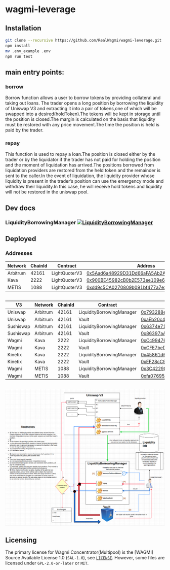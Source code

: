 # wagmi-leverage

## Installation
```bash
git clone --recursive https://github.com/RealWagmi/wagmi-leverage.git
npm install
mv .env_example .env
npm run test
```

## main entry points:

### borrow

Borrow function allows a user to borrow tokens by providing collateral and taking out loans.
The trader opens a long position by borrowing the liquidity of Uniswap V3 and extracting it into a pair of tokens,one of which will be swapped into a desired(holdToken).The tokens will be kept in storage until the position is closed.The margin is calculated on the basis that liquidity must be restored with any price movement.The time the position is held is paid by the trader.

### repay

This function is used to repay a loan.The position is closed either by the trader or by the liquidator if the trader has not paid for holding the position and the moment of liquidation has arrived.The positions borrowed from liquidation providers are restored from the held token and the remainder is sent to the caller.In the event of liquidation, the liquidity provider whose liquidity is present in the trader’s position can use the emergency mode and withdraw their liquidity.In this case, he will receive hold tokens and liquidity will not be restored in the uniswap pool.


## Dev docs
### LiquidityBorrowingManager [![LiquidityBorrowingManager](https://img.shields.io/badge/docs-%F0%9F%93%84-yellow)](./docs/LiquidityBorrowingManager.md)

## Deployed

### Addresses

| Network | ChainId | Contract | Address |
|------| ------- | -----| -----|
| Arbitrum | 42161 | LightQuoterV3 | [0x5Aad6a48929D31Dd66aFA5Ab2A783209c7B35509](https://arbiscan.io/address/0x5Aad6a48929D31Dd66aFA5Ab2A783209c7B35509) |
| Kava | 2222 | LightQuoterV3 | [0x900BE45982cB0b2E573ee109e67e1a0D4FC47Fff](https://kavascan.com/address/0x900BE45982cB0b2E573ee109e67e1a0D4FC47Fff) |
| METIS | 1088 | LightQuoterV3 | [0xdd9c5CA0270809b091bf477a7e28890EA1cbd1cF](https://explorer.metis.io/address/0xdd9c5CA0270809b091bf477a7e28890EA1cbd1cF) |

##

| V3 | Network | ChainId | Contract | Address |
|------|------| ------- | -----| -----|
| Uniswap | Arbitrum | 42161 | LiquidityBorrowingManager | [0x793288e6B1bd67fFC3d31992c54e0a3B2bDd655c](https://arbiscan.io/address/0x793288e6B1bd67fFC3d31992c54e0a3B2bDd655c) |
| Uniswap | Arbitrum | 42161 | Vault| [0xaEb20c4f9D9df915697B6aC6518458Fa2FA8AC80](https://arbiscan.io/address/0xaEb20c4f9D9df915697B6aC6518458Fa2FA8AC80) |
| Sushiswap | Arbitrum | 42161 | LiquidityBorrowingManager | [0x6374e71E15C6c7706237386584EC8c55c97e7bDa](https://arbiscan.io/address/0x6374e71E15C6c7706237386584EC8c55c97e7bDa) |
| Sushiswap | Arbitrum | 42161 | Vault| [0x86397aA2AFe9BFa1d76bc8963d248ef9B40837aC](https://arbiscan.io/address/0x86397aA2AFe9BFa1d76bc8963d248ef9B40837aC) |
| Wagmi | Kava | 2222 | LiquidityBorrowingManager | [0xCc99476805F82e1446541FCb1010269EbC092ae2](https://kavascan.com/address/0xCc99476805F82e1446541FCb1010269EbC092ae2) |
| Wagmi | Kava | 2222 | Vault| [0xCFE7beDD2bfa1C348ec8de1e210be079bc0eD13e](https://kavascan.com/address/0xCFE7beDD2bfa1C348ec8de1e210be079bc0eD13e) |
| Kinetix | Kava | 2222 | LiquidityBorrowingManager | [0x45861d6700eAFdD9C8cAD21348ecC2a90328F3E1](https://kavascan.com/address/0x45861d6700eAFdD9C8cAD21348ecC2a90328F3E1) |
| Kinetix | Kava | 2222 | Vault| [0xEF28cC9dd2e68f3496Fa432876CA055ffdFCc5c1](https://kavascan.com/address/0xEF28cC9dd2e68f3496Fa432876CA055ffdFCc5c1) |
| Wagmi | METIS | 1088 | LiquidityBorrowingManager | [0x3C422982E76261a3eC73363CAcf5C3731e318104](https://explorer.metis.io/address/0x3C422982E76261a3eC73363CAcf5C3731e318104) |
| Wagmi | METIS | 1088 | Vault| [0xfa0769525516D247ee040188e029798A259f0e0E](https://explorer.metis.io/address/0xfa0769525516D247ee040188e029798A259f0e0E) |

##

![](1.png "Title")

## Licensing

The primary license for Wagmi Concentrator(Multipool) is the [WAGMI] Source Available License 1.0 (`SAL-1.0`), see [`LICENSE`](./LICENSE.md). However, some files are licensed under `GPL-2.0-or-later` or `MIT`.